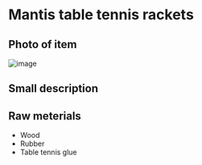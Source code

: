 # Mantis table tennis rackets

## Photo of item
![image](https://github.com/AntGra25/unit3-CS24/assets/142757981/d40e8fef-db41-41e6-bb1b-6172fee688a6)

## Small description

## Raw meterials
* Wood
* Rubber
* Table tennis glue
